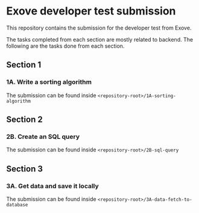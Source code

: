 # Exove developer test submission

This repository contains the submission for the developer test from Exove.

The tasks completed from each section are mostly related to backend. The following are the tasks done from each section.

## Section 1

### 1A. Write a sorting algorithm

The submission can be found inside `<repository-root>/1A-sorting-algorithm`

## Section 2

### 2B. Create an SQL query

The submission can be found inside `<repository-root>/2B-sql-query`

## Section 3

### 3A. Get data and save it locally

The submission can be found inside `<repository-root>/3A-data-fetch-to-database`
